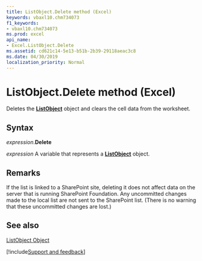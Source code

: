 ```yaml
---
title: ListObject.Delete method (Excel)
keywords: vbaxl10.chm734073
f1_keywords:
- vbaxl10.chm734073
ms.prod: excel
api_name:
- Excel.ListObject.Delete
ms.assetid: cd621c14-5e13-b51b-2b39-29118aeac3c8
ms.date: 04/30/2019
localization_priority: Normal
---
```



# ListObject.Delete method (Excel)

Deletes the  **[ListObject](Excel.ListObject.md)** object and clears the cell data from the worksheet.


## Syntax

_expression_.**Delete**

_expression_ A variable that represents a **[ListObject](Excel.ListObject.md)** object.


## Remarks

If the list is linked to a SharePoint site, deleting it does not affect data on the server that is running SharePoint Foundation. Any uncommitted changes made to the local list are not sent to the SharePoint list. (There is no warning that these uncommitted changes are lost.)


## See also


[ListObject Object](Excel.ListObject.md)

[!include[Support and feedback](~/includes/feedback-boilerplate.md)]